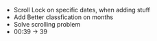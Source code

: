 - Scroll Lock on specific dates, when adding stuff
- Add Better classfication on months
- Solve scrolling problem
- 00:39 -> 39